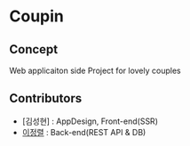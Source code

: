 # Coupin

## Concept

Web applicaiton side Project for lovely couples

## Contributors

- [김성현] : AppDesign, Front-end(SSR)
- [이정렬](www.linkedin.com/in/devjrl) : Back-end(REST API & DB)
